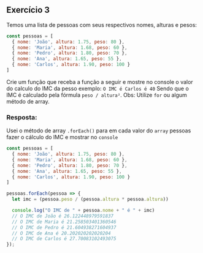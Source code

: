 ## Exercício 3

Temos uma lista de pessoas com seus respectivos nomes, alturas e pesos:

```jsx
const pessoas = [
  { nome: 'João', altura: 1.75, peso: 80 },
  { nome: 'Maria', altura: 1.68, peso: 60 },
  { nome: 'Pedro', altura: 1.80, peso: 70 },
  { nome: 'Ana', altura: 1.65, peso: 55 },
  { nome: 'Carlos', altura: 1.90, peso: 100 }
]
```

Crie um função que receba a função a seguir e mostre no console o valor do calculo do IMC da pesso
exemplo: `O IMC é Carlos é 40`
Sendo que o IMC é calculado pela fórmula `peso / altura²`.
Obs: Utilize `for` ou algum método de array.

### Resposta:
Usei o método de array `.forEach()` para em cada valor do `array` pessoas fazer o cálculo do IMC e mostrar no `console`

```jsx
const pessoas = [
  { nome: 'João', altura: 1.75, peso: 80 },
  { nome: 'Maria', altura: 1.68, peso: 60 },
  { nome: 'Pedro', altura: 1.80, peso: 70 },
  { nome: 'Ana', altura: 1.65, peso: 55 },
  { nome: 'Carlos', altura: 1.90, peso: 100 }
]

pessoas.forEach(pessoa => {
  let imc = (pessoa.peso / (pessoa.altura * pessoa.altura))

  console.log("O IMC de " + pessoa.nome + " é " + imc)
  // O IMC de João é 26.122448979591837
  // O IMC de Maria é 21.258503401360546
  // O IMC de Pedro é 21.604938271604937
  // O IMC de Ana é 20.202020202020204
  // O IMC de Carlos é 27.70083102493075
});

```
